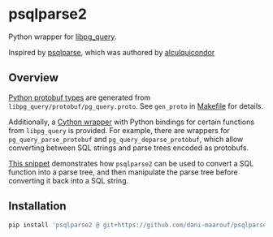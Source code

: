# psqlparse2

Python wrapper for [libpg_query](https://github.com/pganalyze/libpg_query).

Inspired by [psqlparse](https://github.com/alculquicondor/psqlparse), which was authored by [alculquicondor](https://github.com/alculquicondor/)

## Overview

[Python protobuf types](./src/psqlparse2/pb/) are generated from `libpg_query/protobuf/pg_query.proto`.
See `gen_proto` in [Makefile](./Makefile) for details.

Additionally, a [Cython wrapper](./src/pg_query/__init__.py) with Python bindings for certain functions
from `libpg_query` is provided. For example, there are wrappers for `pg_query_parse_protobuf` and
`pg_query_deparse_protobuf`, which allow converting between SQL strings and parse trees encoded as protobufs.

[This snippet](https://github.com/dani-maarouf/alembic_utils/blob/1434dca40abbcfcbc7eeaba41e6b8a9884e21c1e/src/alembic_utils/statement.py#L15-L69)
demonstrates how `psqlparse2` can be used to convert a SQL function into a parse tree,
and then manipulate the parse tree before converting it back into a SQL string.

## Installation

```bash
pip install 'psqlparse2 @ git+https://github.com/dani-maarouf/psqlparse2.git@v0.0.3'
```
